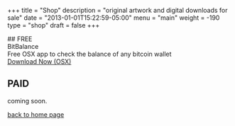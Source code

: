 +++
title = "Shop"
description = "original artwork and digital downloads for sale"
date = "2013-01-01T15:22:59-05:00"
menu = "main"
weight = -190
type = "shop"
draft = false
+++

<div class="container-fluid">
## FREE
<div class="row bg-warning">
  <div class="col-md-2 ">BitBalance</div>
  <div class="col-md-8">Free OSX app to check the balance of any bitcoin wallet</div>
   <div class="col-md-2"><a href="#" class="paddle_button" data-product="506909">Download Now (OSX)</a></div>
</div>

## PAID

<p>coming soon.</p>
</div>
<a href="https://www.jamescampbell.us/">back to home page</a>
